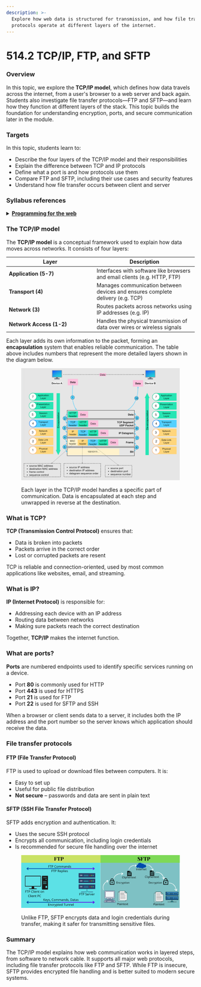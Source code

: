 ```yaml
---
description: >-
  Explore how web data is structured for transmission, and how file transfer
  protocols operate at different layers of the internet.
---
```


# 514.2 TCP/IP, FTP, and SFTP

### Overview

In this topic, we explore the **TCP/IP model**, which defines how data travels across the internet, from a user's browser to a web server and back again. Students also investigate file transfer protocols—FTP and SFTP—and learn how they function at different layers of the stack. This topic builds the foundation for understanding encryption, ports, and secure communication later in the module.

### Targets

In this topic, students learn to:

* Describe the four layers of the TCP/IP model and their responsibilities
* Explain the difference between TCP and IP protocols
* Define what a port is and how protocols use them
* Compare FTP and SFTP, including their use cases and security features
* Understand how file transfer occurs between client and server

### Syllabus references

<details>

<summary><a href="https://curriculum.nsw.edu.au/learning-areas/tas/software-engineering-11-12-2022/content/year-12/fa6aab137e"><strong>Programming for the web</strong></a></summary>

**Data transmission using the web**

* Investigate and describe the function of web protocols
  * TCP/IP
  * FTP, SFTP

</details>

### The TCP/IP model

The **TCP/IP model** is a conceptual framework used to explain how data moves across networks. It consists of four layers:

<table><thead><tr><th width="220.74609375">Layer</th><th>Description</th></tr></thead><tbody><tr><td><strong>Application (5-7)</strong></td><td>Interfaces with software like browsers and email clients (e.g. HTTP, FTP)</td></tr><tr><td><strong>Transport (4)</strong></td><td>Manages communication between devices and ensures complete delivery (e.g. TCP)</td></tr><tr><td><strong>Network (3)</strong></td><td>Routes packets across networks using IP addresses (e.g. IP)</td></tr><tr><td><strong>Network Access (1-2)</strong></td><td>Handles the physical transmission of data over wires or wireless signals</td></tr></tbody></table>

Each layer adds its own information to the packet, forming an **encapsulation** system that enables reliable communication. The table above includes numbers that represent the more detailed layers shown in the diagram below.

<figure><img src="../../../.gitbook/assets/image (2).png" alt=""><figcaption><p>Each layer in the TCP/IP model handles a specific part of communication. Data is encapsulated at each step and unwrapped in reverse at the destination.</p></figcaption></figure>

### What is TCP?

**TCP (Transmission Control Protocol)** ensures that:

* Data is broken into packets
* Packets arrive in the correct order
* Lost or corrupted packets are resent

TCP is reliable and connection-oriented, used by most common applications like websites, email, and streaming.

### What is IP?

**IP (Internet Protocol)** is responsible for:

* Addressing each device with an IP address
* Routing data between networks
* Making sure packets reach the correct destination

Together, **TCP/IP** makes the internet function.

### What are ports?

**Ports** are numbered endpoints used to identify specific services running on a device.

* Port **80** is commonly used for HTTP
* Port **443** is used for HTTPS
* Port **21** is used for FTP
* Port **22** is used for SFTP and SSH

When a browser or client sends data to a server, it includes both the IP address and the port number so the server knows which application should receive the data.

### File transfer protocols

#### FTP (File Transfer Protocol)

FTP is used to upload or download files between computers. It is:

* Easy to set up
* Useful for public file distribution
* **Not secure** – passwords and data are sent in plain text

#### SFTP (SSH File Transfer Protocol)

SFTP adds encryption and authentication. It:

* Uses the secure SSH protocol
* Encrypts all communication, including login credentials
* Is recommended for secure file handling over the internet

<figure><img src="../../../.gitbook/assets/image (4).png" alt=""><figcaption><p>Unlike FTP, SFTP encrypts data and login credentials during transfer, making it safer for transmitting sensitive files.</p></figcaption></figure>

### Summary

The TCP/IP model explains how web communication works in layered steps, from software to network cable. It supports all major web protocols, including file transfer protocols like FTP and SFTP. While FTP is insecure, SFTP provides encrypted file handling and is better suited to modern secure systems.
